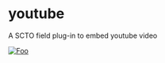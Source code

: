 # youtube
A SCTO field plug-in to embed youtube video

<a href="https://github.com/surveycto/baseline-text/raw/master/youtube.fieldplugin.zip" rel="Download plug-in">![Foo](https://raw.githubusercontent.com/surveycto/baseline-text/master/extras/download-button.png)</a>
